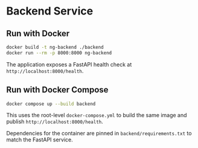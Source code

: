 # Backend Service

## Run with Docker

```bash
docker build -t ng-backend ./backend
docker run --rm -p 8000:8000 ng-backend
```

The application exposes a FastAPI health check at `http://localhost:8000/health`.

## Run with Docker Compose

```bash
docker compose up --build backend
```

This uses the root-level `docker-compose.yml` to build the same image and publish `http://localhost:8000/health`.

Dependencies for the container are pinned in `backend/requirements.txt` to match the FastAPI service.
